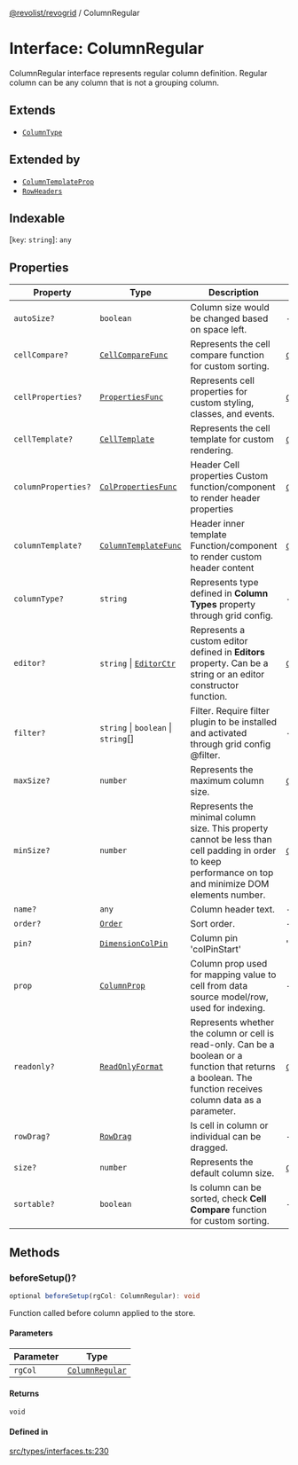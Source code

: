 [@revolist/revogrid](README.md) / ColumnRegular

# Interface: ColumnRegular

ColumnRegular interface represents regular column definition.
Regular column can be any column that is not a grouping column.

## Extends

- [`ColumnType`](Interface.ColumnType.md)

## Extended by

- [`ColumnTemplateProp`](Interface.ColumnTemplateProp.md)
- [`RowHeaders`](Interface.RowHeaders.md)

## Indexable

 \[`key`: `string`\]: `any`

## Properties

| Property | Type | Description | Inherited from | Defined in |
| ------ | ------ | ------ | ------ | ------ |
| `autoSize?` | `boolean` | Column size would be changed based on space left. | - | [src/types/interfaces.ts:206](https://github.com/revolist/revogrid/blob/b237f8e2bf171382439be1d1cad91b20987b8302/src/types/interfaces.ts#L206) |
| `cellCompare?` | [`CellCompareFunc`](TypeAlias.CellCompareFunc.md) | Represents the cell compare function for custom sorting. | [`ColumnType`](Interface.ColumnType.md).`cellCompare` | [src/types/interfaces.ts:178](https://github.com/revolist/revogrid/blob/b237f8e2bf171382439be1d1cad91b20987b8302/src/types/interfaces.ts#L178) |
| `cellProperties?` | [`PropertiesFunc`](TypeAlias.PropertiesFunc.md) | Represents cell properties for custom styling, classes, and events. | [`ColumnType`](Interface.ColumnType.md).`cellProperties` | [src/types/interfaces.ts:170](https://github.com/revolist/revogrid/blob/b237f8e2bf171382439be1d1cad91b20987b8302/src/types/interfaces.ts#L170) |
| `cellTemplate?` | [`CellTemplate`](Interface.CellTemplate.md) | Represents the cell template for custom rendering. | [`ColumnType`](Interface.ColumnType.md).`cellTemplate` | [src/types/interfaces.ts:174](https://github.com/revolist/revogrid/blob/b237f8e2bf171382439be1d1cad91b20987b8302/src/types/interfaces.ts#L174) |
| `columnProperties?` | [`ColPropertiesFunc`](TypeAlias.ColPropertiesFunc.md) | Header Cell properties Custom function/component to render header properties | [`ColumnType`](Interface.ColumnType.md).`columnProperties` | [src/types/interfaces.ts:113](https://github.com/revolist/revogrid/blob/b237f8e2bf171382439be1d1cad91b20987b8302/src/types/interfaces.ts#L113) |
| `columnTemplate?` | [`ColumnTemplateFunc`](TypeAlias.ColumnTemplateFunc.md) | Header inner template Function/component to render custom header content | [`ColumnType`](Interface.ColumnType.md).`columnTemplate` | [src/types/interfaces.ts:108](https://github.com/revolist/revogrid/blob/b237f8e2bf171382439be1d1cad91b20987b8302/src/types/interfaces.ts#L108) |
| `columnType?` | `string` | Represents type defined in **Column Types** property through grid config. | - | [src/types/interfaces.ts:226](https://github.com/revolist/revogrid/blob/b237f8e2bf171382439be1d1cad91b20987b8302/src/types/interfaces.ts#L226) |
| `editor?` | `string` \| [`EditorCtr`](TypeAlias.EditorCtr.md) | Represents a custom editor defined in **Editors** property. Can be a string or an editor constructor function. | [`ColumnType`](Interface.ColumnType.md).`editor` | [src/types/interfaces.ts:166](https://github.com/revolist/revogrid/blob/b237f8e2bf171382439be1d1cad91b20987b8302/src/types/interfaces.ts#L166) |
| `filter?` | `string` \| `boolean` \| `string`[] | Filter. Require filter plugin to be installed and activated through grid config @filter. | - | [src/types/interfaces.ts:210](https://github.com/revolist/revogrid/blob/b237f8e2bf171382439be1d1cad91b20987b8302/src/types/interfaces.ts#L210) |
| `maxSize?` | `number` | Represents the maximum column size. | [`ColumnType`](Interface.ColumnType.md).`maxSize` | [src/types/interfaces.ts:161](https://github.com/revolist/revogrid/blob/b237f8e2bf171382439be1d1cad91b20987b8302/src/types/interfaces.ts#L161) |
| `minSize?` | `number` | Represents the minimal column size. This property cannot be less than cell padding in order to keep performance on top and minimize DOM elements number. | [`ColumnType`](Interface.ColumnType.md).`minSize` | [src/types/interfaces.ts:157](https://github.com/revolist/revogrid/blob/b237f8e2bf171382439be1d1cad91b20987b8302/src/types/interfaces.ts#L157) |
| `name?` | `any` | Column header text. | - | [src/types/interfaces.ts:202](https://github.com/revolist/revogrid/blob/b237f8e2bf171382439be1d1cad91b20987b8302/src/types/interfaces.ts#L202) |
| `order?` | [`Order`](TypeAlias.Order.md) | Sort order. | - | [src/types/interfaces.ts:218](https://github.com/revolist/revogrid/blob/b237f8e2bf171382439be1d1cad91b20987b8302/src/types/interfaces.ts#L218) |
| `pin?` | [`DimensionColPin`](TypeAlias.DimensionColPin.md) | Column pin 'colPinStart'|'colPinEnd'. | - | [src/types/interfaces.ts:198](https://github.com/revolist/revogrid/blob/b237f8e2bf171382439be1d1cad91b20987b8302/src/types/interfaces.ts#L198) |
| `prop` | [`ColumnProp`](TypeAlias.ColumnProp.md) | Column prop used for mapping value to cell from data source model/row, used for indexing. | - | [src/types/interfaces.ts:194](https://github.com/revolist/revogrid/blob/b237f8e2bf171382439be1d1cad91b20987b8302/src/types/interfaces.ts#L194) |
| `readonly?` | [`ReadOnlyFormat`](TypeAlias.ReadOnlyFormat.md) | Represents whether the column or cell is read-only. Can be a boolean or a function that returns a boolean. The function receives column data as a parameter. | [`ColumnType`](Interface.ColumnType.md).`readonly` | [src/types/interfaces.ts:147](https://github.com/revolist/revogrid/blob/b237f8e2bf171382439be1d1cad91b20987b8302/src/types/interfaces.ts#L147) |
| `rowDrag?` | [`RowDrag`](TypeAlias.RowDrag.md) | Is cell in column or individual can be dragged. | - | [src/types/interfaces.ts:222](https://github.com/revolist/revogrid/blob/b237f8e2bf171382439be1d1cad91b20987b8302/src/types/interfaces.ts#L222) |
| `size?` | `number` | Represents the default column size. | [`ColumnType`](Interface.ColumnType.md).`size` | [src/types/interfaces.ts:151](https://github.com/revolist/revogrid/blob/b237f8e2bf171382439be1d1cad91b20987b8302/src/types/interfaces.ts#L151) |
| `sortable?` | `boolean` | Is column can be sorted, check **Cell Compare** function for custom sorting. | - | [src/types/interfaces.ts:214](https://github.com/revolist/revogrid/blob/b237f8e2bf171382439be1d1cad91b20987b8302/src/types/interfaces.ts#L214) |

## Methods

### beforeSetup()?

```ts
optional beforeSetup(rgCol: ColumnRegular): void
```

Function called before column applied to the store.

#### Parameters

| Parameter | Type |
| ------ | ------ |
| `rgCol` | [`ColumnRegular`](Interface.ColumnRegular.md) |

#### Returns

`void`

#### Defined in

[src/types/interfaces.ts:230](https://github.com/revolist/revogrid/blob/b237f8e2bf171382439be1d1cad91b20987b8302/src/types/interfaces.ts#L230)
